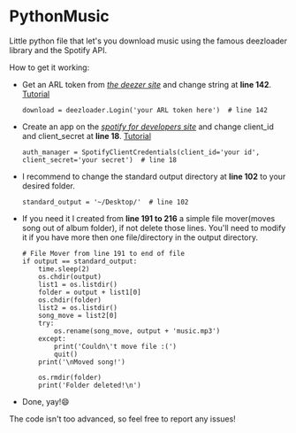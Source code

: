 # PythonMusic
Little python file that let's you download music using the famous deezloader library and the Spotify API.

How to get it working:
- Get an ARL token from [_the deezer site_](https://www.deezer.com/) and change string at __line 142__. [Tutorial](https://www.youtube.com/watch?v=pWcG9T3WyYQ)

	```python3
	download = deezloader.Login('your ARL token here')  # line 142
	```
- Create an app on the [_spotify for developers site_](https://developer.spotify.com/dashboard/) and change client_id and client_secret at __line 18__. [Tutorial](https://developer.spotify.com/documentation/web-api/quick-start/)

	```python3
	auth_manager = SpotifyClientCredentials(client_id='your id', client_secret='your secret')  # line 18
	```
- I recommend to change the standard output directory at __line 102__ to your desired folder.

	```python3
	standard_output = '~/Desktop/'  # line 102
	```
	
- If you need it I created from __line 191 to 216__ a simple file mover(moves song out of album folder), if not delete those lines.
  You'll need to modify it if you have more then one file/directory in the output directory.
  
	```python3
	# File Mover from line 191 to end of file
	if output == standard_output:
		time.sleep(2)
		os.chdir(output)
		list1 = os.listdir()
		folder = output + list1[0]
		os.chdir(folder)
		list2 = os.listdir()
		song_move = list2[0]
		try:
			os.rename(song_move, output + 'music.mp3')
		except:
			print('Couldn\'t move file :(')
			quit()
		print('\nMoved song!')

		os.rmdir(folder)
		print('Folder deleted!\n')
	```  
  
- Done, yay!:smile:

The code isn't too advanced, so feel free to report any issues!
